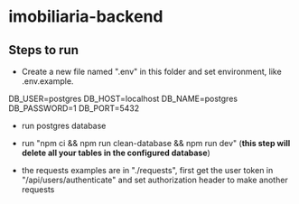 # imobiliaria-backend

## Steps to run

- Create a new file named ".env" in this folder and set environment, like .env.example.

DB_USER=postgres
DB_HOST=localhost
DB_NAME=postgres
DB_PASSWORD=1
DB_PORT=5432

- run postgres database

- run  "npm ci && npm run clean-database && npm run dev" (**this step will delete all your tables in the configured database**)

- the requests examples are in "./requests", first get the user token in "/api/users/authenticate" and set authorization header to make another requests
